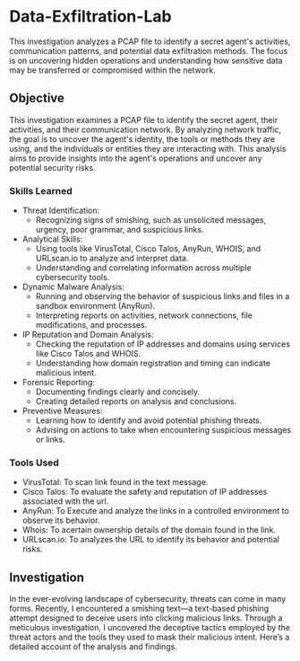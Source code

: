# Data-Exfiltration-Lab

This investigation analyzes a PCAP file to identify a secret agent's activities, communication patterns, and potential data exfiltration methods. The focus is on uncovering hidden operations and understanding how sensitive data may be transferred or compromised within the network.

## Objective

This investigation examines a PCAP file to identify the secret agent, their activities, and their communication network. By analyzing network traffic, the goal is to uncover the agent's identity, the tools or methods they are using, and the individuals or entities they are interacting with. This analysis aims to provide insights into the agent's operations and uncover any potential security risks.

### Skills Learned

- Threat Identification:
   - Recognizing signs of smishing, such as unsolicited messages, urgency, poor grammar, and suspicious links.
- Analytical Skills:
   - Using tools like VirusTotal, Cisco Talos, AnyRun, WHOIS, and URLscan.io to analyze and interpret data.
   - Understanding and correlating information across multiple cybersecurity tools.
- Dynamic Malware Analysis:
   - Running and observing the behavior of suspicious links and files in a sandbox environment (AnyRun).
   - Interpreting reports on activities, network connections, file modifications, and processes.
- IP Reputation and Domain Analysis:
   - Checking the reputation of IP addresses and domains using services like Cisco Talos and WHOIS.
   - Understanding how domain registration and timing can indicate malicious intent.
- Forensic Reporting:
   - Documenting findings clearly and concisely.
   - Creating detailed reports on analysis and conclusions.
- Preventive Measures:
   - Learning how to identify and avoid potential phishing threats.
   - Advising on actions to take when encountering suspicious messages or links.

### Tools Used

- VirusTotal: To scan link found in the text message.
- Cisco Talos: To evaluate the safety and reputation of IP addresses associated with the url.
- AnyRun: To Execute and analyze the links in a controlled environment to observe its behavior.
- Whois: To acertain ownership details of the domain found in the link.
- URLscan.io: To analyzes the URL to identify its behavior and potential risks.

## Investigation

In the ever-evolving landscape of cybersecurity, threats can come in many forms. Recently, I encountered a smishing text—a text-based phishing attempt designed to deceive users into clicking malicious links. Through a meticulous investigation, I uncovered the deceptive tactics employed by the threat actors and the tools they used to mask their malicious intent. Here’s a detailed account of the analysis and findings.

